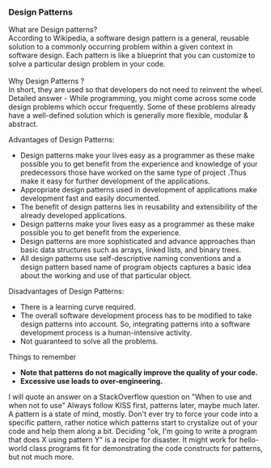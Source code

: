 <h3>Design Patterns</h3>

What are Design patterns?<br>
According to Wikipedia, a software design pattern is a general, reusable solution to a commonly occurring problem
 within a given context in software design. Each pattern is like a blueprint that you can customize to solve a particular design problem in your code.
<br><br>
Why Design Patterns ?<br>
In short, they are used so that developers do not need to reinvent the wheel. <br>
Detailed answer - While programming, you might come across some code design problems which occur frequently. Some of
 these problems already have a well-defined solution which is generally more flexible, modular & abstract.

Advantages of Design Patterns:<br>
<ul>
<li>Design patterns make your lives easy as a programmer as these make possible you to get benefit from the experience
 and knowledge of your predecessors those have worked on the same type of project .Thus make it easy for further development of the applications.</li>
<li>Appropriate design patterns used in development of applications make development fast and easily documented.</li>
<li>The benefit of design patterns lies in reusability and extensibility of the already developed applications.</li>
<li>Design patterns make your lives easy as a programmer as these make possible you to get benefit from the experience.</li>
<li>Design patterns are more sophisticated and advance approaches than basic data structures such as arrays, linked
 lists, and binary trees.</li>
<li>All design patterns use self-descriptive naming conventions and a design pattern based name of program objects
 captures a basic idea about the working and use of that particular object.</li>
</ul>

Disadvantages of Design Patterns:<br>
<ul>
<li> There is a learning curve required.</li>
<li> The overall software development process has to be modified to take design patterns into account. So, 
integrating patterns into a software development process is a human-intensive activity.</li>
<li>Not guaranteed to solve all the problems.</li>
</ul>


Things to remember<br>
<ul>
<li><b>Note that patterns do not magically improve the quality of your code.</b></li>
<li><b>Excessive use leads to over-engineering.</b></li>
</ul>

I will quote an answer on a StackOverflow question on "When to use and when not to use"
Always follow KISS first, patterns later, maybe much later. A
 pattern is a state of mind, mostly. 
Don't ever try to force your code into a specific pattern, rather notice which patterns start to crystalize out of
 your code and help them along a bit.
Deciding "ok, I'm going to write a program that does X using pattern Y" is a recipe for disaster. It might work for
 hello-world class programs fit for demonstrating the code constructs for patterns, but not much more.